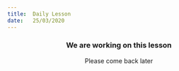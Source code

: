 ```yaml
---
title:  Daily Lesson
date:   25/03/2020
---
```


### <center>We are working on this lesson</center>
<center>Please come back later</center>